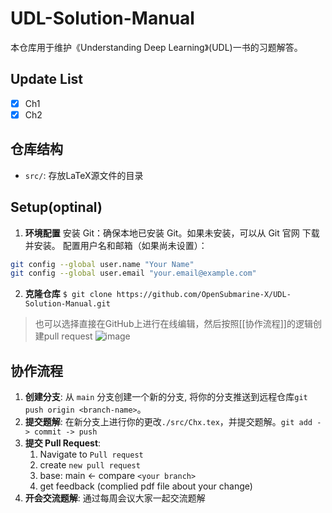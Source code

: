 # UDL-Solution-Manual

本仓库用于维护《Understanding Deep Learning》(UDL)一书的习题解答。

## Update List
- [x] Ch1
- [x] Ch2

## 仓库结构

- `src/`: 存放LaTeX源文件的目录

## Setup(optinal)
1. **环境配置**
  安装 Git：确保本地已安装 Git。如果未安装，可以从 Git 官网 下载并安装。
  配置用户名和邮箱（如果尚未设置）：
  ```bash
  git config --global user.name "Your Name"
  git config --global user.email "your.email@example.com"
  ```
2. **克隆仓库** `$ git clone https://github.com/OpenSubmarine-X/UDL-Solution-Manual.git`
> 也可以选择直接在GitHub上进行在线编辑，然后按照[[协作流程]]的逻辑创建pull request
![image](https://github.com/user-attachments/assets/7a081b0e-4790-462b-853b-0834d8b05803)

   
## 协作流程
1. **创建分支**: 从 `main` 分支创建一个新的分支, 将你的分支推送到远程仓库`git push origin <branch-name>`。
2. **提交题解**: 在新分支上进行你的更改`./src/Chx.tex`，并提交题解。`git add -> commit -> push`
3. **提交 Pull Request**:
   1. Navigate to `Pull request`
   2. create `new pull request`
   3. base: main <- compare `<your branch>`
   4. get feedback (complied pdf file about your change)
4. **开会交流题解**: 通过每周会议大家一起交流题解
